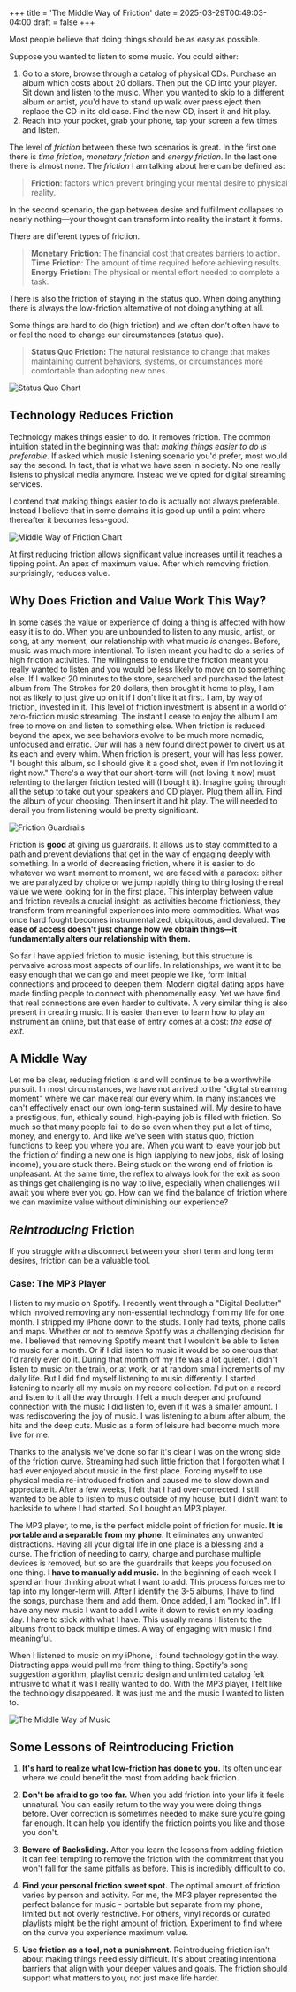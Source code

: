 +++
title = 'The Middle Way of Friction'
date = 2025-03-29T00:49:03-04:00
draft = false
+++

Most people believe that doing things should be as easy as possible.

Suppose you wanted to listen to some music. You could either:

1.  Go to a store, browse through a catalog of physical CDs. Purchase an album which costs about 20 dollars. Then put the CD into your player. Sit down and listen to the music. When you wanted to skip to a different album or artist, you'd have to stand up walk over press eject then replace the CD in its old case. Find the new CD, insert it and hit play.
2.  Reach into your pocket, grab your phone, tap your screen a few times and listen.

The level of _friction_ between these two scenarios is great. In the first one there is _time friction_, _monetary friction_ and _energy friction_. In the last one there is almost none. The _friction_ I am talking about here can be defined as:

> **Friction**: factors which prevent bringing your mental desire to physical reality.

In the second scenario, the gap between desire and fulfillment collapses to nearly nothing—your thought can transform into reality the instant it forms.

There are different types of friction.

> **Monetary** **Friction**: The financial cost that creates barriers to action.  
> **Time** **Friction**: The amount of time required before achieving results.  
> **Energy** **Friction**: The physical or mental effort needed to complete a task.

There is also the friction of staying in the status quo. When doing anything there is always the low-friction alternative of not doing anything at all.

Some things are hard to do (high friction) and we often don’t often have to or feel the need to change our circumstances (status quo).

> **Status Quo Friction:** The natural resistance to change that makes maintaining current behaviors, systems, or circumstances more comfortable than adopting new ones.

![Status Quo Chart](/much-ado-about-everything/middle-way-assets/statusquo.png)

## Technology Reduces Friction

Technology makes things easier to do. It removes friction. The common intuition stated in the beginning was that: _making things easier to do is preferable_. If asked which music listening scenario you'd prefer, most would say the second. In fact, that is what we have seen in society. No one really listens to physical media anymore. Instead we've opted for digital streaming services.

I contend that making things easier to do is actually not always preferable. Instead I believe that in some domains it is good up until a point where thereafter it becomes less-good.

![Middle Way of Friction Chart](/much-ado-about-everything/middle-way-assets/themiddlewaychart.png)

At first reducing friction allows significant value increases until it reaches a tipping point. An apex of maximum value. After which removing friction, surprisingly, reduces value.

## Why Does Friction and Value Work This Way?

In some cases the value or experience of doing a thing is affected with how easy it is to do. When you are unbounded to listen to any music, artist, or song, at any moment, our relationship with what music _is_ changes. Before, music was much more intentional. To listen meant you had to do a series of high friction activities. The willingness to endure the friction meant you really wanted to listen and you would be less likely to move on to something else. If I walked 20 minutes to the store, searched and purchased the latest album from The Strokes for 20 dollars, then brought it home to play, I am not as likely to just give up on it if I don't like it at first. I am, by way of friction, invested in it. This level of friction investment is absent in a world of zero-friction music streaming. The instant I cease to enjoy the album I am free to move on and listen to something else. When friction is reduced beyond the apex, we see behaviors evolve to be much more nomadic, unfocused and erratic. Our will has a new found direct power to divert us at its each and every whim. When friction is present, your will has less power. "I bought this album, so I should give it a good shot, even if I'm not loving it right now." There's a way that our short-term will (not loving it now) must relenting to the larger friction tested will (I bought it). Imagine going through all the setup to take out your speakers and CD player. Plug them all in. Find the album of your choosing. Then insert it and hit play. The will needed to derail you from listening would be pretty significant.

![Friction Guardrails](/much-ado-about-everything/middle-way-assets/guardrails.png)

Friction is **good** at giving us guardrails. It allows us to stay committed to a path and prevent deviations that get in the way of engaging deeply with something. In a world of decreasing friction, where it is easier to do whatever we want moment to moment, we are faced with a paradox: either we are paralyzed by choice or we jump rapidly thing to thing losing the real value we were looking for in the first place. This interplay between value and friction reveals a crucial insight: as activities become frictionless, they transform from meaningful experiences into mere commodities. What was once hard fought becomes instrumentalized, ubiquitous, and devalued. **The ease of access doesn't just change how we obtain things—it fundamentally alters our relationship with them.**

So far I have applied friction to music listening, but this structure is pervasive across most aspects of our life. In relationships, we want it to be easy enough that we can go and meet people we like, form initial connections and proceed to deepen them. Modern digital dating apps have made finding people to connect with phenomenally easy. Yet we have find that real connections are even harder to cultivate. A very similar thing is also present in creating music. It is easier than ever to learn how to play an instrument an online, but that ease of entry comes at a cost: _the ease of exit._

## A Middle Way

Let me be clear, reducing friction is and will continue to be a worthwhile pursuit. In most circumstances, we have not arrived to the "digital streaming moment" where we can make real our every whim. In many instances we can't effectively enact our own long-term sustained will. My desire to have a prestigious, fun, ethically sound, high-paying job is filled with friction. So much so that many people fail to do so even when they put a lot of time, money, and energy to. And like we’ve seen with status quo, friction functions to keep you where you are. When you want to leave your job but the friction of finding a new one is high (applying to new jobs, risk of losing income), you are stuck there. Being stuck on the wrong end of friction is unpleasant. At the same time, the reflex to always look for the exit as soon as things get challenging is no way to live, especially when challenges will await you where ever you go. How can we find the balance of friction where we can maximize value without diminishing our experience?

## _Reintroducing_ Friction

If you struggle with a disconnect between your short term and long term desires, friction can be a valuable tool.

### Case: The MP3 Player

I listen to my music on Spotify. I recently went through a "Digital Declutter" which involved removing any non-essential technology from my life for one month. I stripped my iPhone down to the studs. I only had texts, phone calls and maps. Whether or not to remove Spotify was a challenging decision for me. I believed that removing Spotify meant that I wouldn't be able to listen to music for a month. Or if I did listen to music it would be so onerous that I'd rarely ever do it. During that month off my life was a lot quieter. I didn't listen to music on the train, or at work, or at random small increments of my daily life. But I did find myself listening to music differently. I started listening to nearly all my music on my record collection. I'd put on a record and listen to it all the way through. I felt a much deeper and profound connection with the music I did listen to, even if it was a smaller amount. I was rediscovering the joy of music. I was listening to album after album, the hits and the deep cuts. Music as a form of leisure had become much more live for me.

Thanks to the analysis we've done so far it's clear I was on the wrong side of the friction curve. Streaming had such little friction that I forgotten what I had ever enjoyed about music in the first place. Forcing myself to use physical media re-introduced friction and caused me to slow down and appreciate it. After a few weeks, I felt that I had over-corrected. I still wanted to be able to listen to music outside of my house, but I didn't want to backside to where I had started. So I bought an MP3 player.

The MP3 player, to me, is the perfect middle point of friction for music. **It is portable and a separable from my phone**. It eliminates any unwanted distractions. Having all your digital life in one place is a blessing and a curse. The friction of needing to carry, charge and purchase multiple devices is removed, but so are the guardrails that keeps you focused on one thing. **I have to manually add music.** In the beginning of each week I spend an hour thinking about what I want to add. This process forces me to tap into my longer-term will. After I identify the 3-5 albums, I have to find the songs, purchase them and add them. Once added, I am "locked in". If I have any new music I want to add I write it down to revisit on my loading day. I have to stick with what I have. This usually means I listen to the albums front to back multiple times. A way of engaging with music I find meaningful.

When I listened to music on my iPhone, I found technology got in the way. Distracting apps would pull me from thing to thing. Spotify's song suggestion algorithm, playlist centric design and unlimited catalog felt intrusive to what it was I really wanted to do. With the MP3 player, I felt like the technology disappeared. It was just me and the music I wanted to listen to.

![The Middle Way of Music](/much-ado-about-everything/middle-way-assets/middleway.png)

## Some Lessons of Reintroducing Friction

1. **It's hard to realize what low-friction has done to you.** Its often unclear where we could benefit the most from adding back friction.

2. **Don't be afraid to go too far.** When you add friction into your life it feels unnatural. You can easily return to the way you were doing things before. Over correction is sometimes needed to make sure you're going far enough. It can help you identify the friction points you like and those you don't.

3. **Beware of Backsliding.** After you learn the lessons from adding friction it can feel tempting to remove the friction with the commitment that you won't fall for the same pitfalls as before. This is incredibly difficult to do.

4. **Find your personal friction sweet spot.** The optimal amount of friction varies by person and activity. For me, the MP3 player represented the perfect balance for music - portable but separate from my phone, limited but not overly restrictive. For others, vinyl records or curated playlists might be the right amount of friction. Experiment to find where on the curve you experience maximum value.

5. **Use friction as a tool, not a punishment.** Reintroducing friction isn't about making things needlessly difficult. It's about creating intentional barriers that align with your deeper values and goals. The friction should support what matters to you, not just make life harder.
